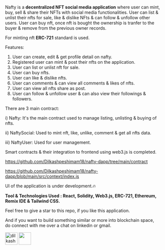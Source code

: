 
Nafty is a **decentralized NFT social media application** where user can mint, buy, sell & share their NFTs with social media functionalities. User can list & unlist their nfts for sale, like & dislike NFts & can follow & unfollow other users. User can buy nft, once nft is bought the ownership is tranfer to the buyer & remove from the previous owner records.

For minting nft **ERC-721** standard is used.

Features:

1) User can create, edit & get profile detail on nafty.
2) Registered user can mint & post their nfts on the application.
3) User can list or unlist nft for sale.
4) User can buy nfts.
5) User can like & dislike nfts.
6) User can comments & can view all comments & likes of nfts.
7) User can view all nfts share as post.
8) User can follow & unfollow user & can also view their followings & followers.

There are 3 main contract:

i) Nafty: It's the main contract used to manage listing, unlisting & buying of nfts.

ii) NaftySocial: Used to mint nft, like, unlike, comment & get all nfts data.

iii) NaftyUser: Used for user management.

Smart contracts & their integration to frontend using web3.js is completed.

https://github.com/Dilkashpeshimam18/nafty-dapp/tree/main/contract

https://github.com/Dilkashpeshimam18/nafty-dapp/blob/main/src/context/index.js

UI of the application is under development.🔥

**Tool & Technologies Used :  React, Solidity, Web3.js, ERC-721, Ethereum, Remix IDE & Tailwind CSS.**

Feel free to give a star to this repo, if you like this application.

And if you want to build something similar or more into blockchain space, do connect with me over a chat on linkedin or gmail.

<a href="https://linkedin.com/in/dilkash-peshimam-80730b1a8" target="blank"><img align="center" src="https://cdn-icons-png.flaticon.com/512/174/174857.png" alt="dilkash-peshimam-80730b1a8" height="40" width="40" /></a>
<a href="mailto:dilkashpeshimam@gmail.com" target="blank"><img align="center" src="https://img.icons8.com/?size=100&id=P7UIlhbpWzZm&format=png&color=000000"  height="40" width="40" /></a>

